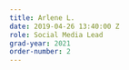 ```yaml
---
title: Arlene L.
date: 2019-04-26 13:40:00 Z
role: Social Media Lead
grad-year: 2021
order-number: 2
---
```


